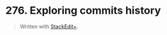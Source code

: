 # 276. Exploring commits history


> Written with [StackEdit+](https://stackedit.net/).

<!--stackedit_data:
eyJoaXN0b3J5IjpbLTczMDY5NjcxMl19
-->
